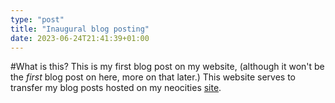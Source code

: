 ```yaml
---
type: "post"
title: "Inaugural blog posting"
date: 2023-06-24T21:41:39+01:00
---
```

#What is this?
This is my first blog post on my website, (although it won't be the *first* blog post on here, more on that later.) This website serves to transfer my blog posts hosted on my neocities [site](www.swift456.neocities.org).